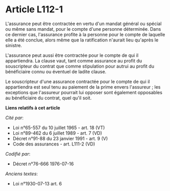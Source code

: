 # Article L112-1

L'assurance peut être contractée en vertu d'un mandat général ou spécial ou même sans mandat, pour le compte d'une personne
déterminée. Dans ce dernier cas, l'assurance profite à la personne pour le compte de laquelle elle a été conclue, alors même
que la ratification n'aurait lieu qu'après le sinistre.

L'assurance peut aussi être contractée pour le compte de qui il appartiendra. La clause vaut, tant comme assurance au profit
du souscripteur du contrat que comme stipulation pour autrui au profit du bénéficiaire connu ou éventuel de ladite clause.

Le souscripteur d'une assurance contractée pour le compte de qui il appartiendra est seul tenu au paiement de la prime envers
l'assureur ; les exceptions que l'assureur pourrait lui opposer sont également opposables au bénéficiaire du contrat, quel
qu'il soit.

**Liens relatifs à cet article**

_Cité par_:

  - Loi n°65-557 du 10 juillet 1965 - art. 18 (VT)
  - Loi n°89-462 du 6 juillet 1989 - art. 7 (VD)
  - Décret n°91-88 du 23 janvier 1991 - art. 9 (V)
  - Code des assurances - art. L111-2 (VD)

_Codifié par_:

  - Décret n°76-666 1976-07-16

_Anciens textes_:

  - Loi n°1930-07-13 art. 6
